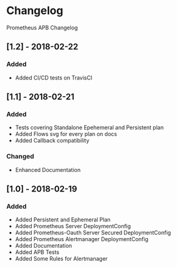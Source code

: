 # Changelog

Prometheus APB Changelog

## [1.2] - 2018-02-22
### Added
- Added CI/CD tests on TravisCI

## [1.1] - 2018-02-21 
### Added
- Tests covering Standalone Epehemeral and Persistent plan
- Added Flows svg for every plan on docs
- Added Callback compatibility

### Changed
- Enhanced Documentation

## [1.0] - 2018-02-19
### Added
- Added Persistent and Ephemeral Plan
- Added Prometheus Server DeploymentConfig
- Added Prometheus-Oauth Server Secured DeploymentConfig
- Added Prometheus Alertmanager DeploymentConfig
- Added Documentation
- Added APB Tests
- Added Some Rules for Alertmanager
